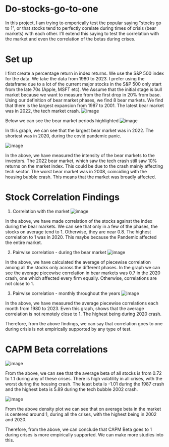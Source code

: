 # Do-stocks-go-to-one
In this project, I am trying to emperically test the popular saying "stocks go to 1", or that stocks tend to perfectly corelate during times of crisis (bear markets) with each other. I'll extend this saying to test the correlation with the market and even the correlation of the betas during crises. 

# Set up
I first create a percentage return in index returns. We use the S&P 500 index for the data. We take the data from 1980 to 2023. I prefer using the dataframe due to a lot of the current major stocks in the S&P 500 only start from the late 70s (Apple, MSFT etc). We Assume that the initial stage is bull market because we want to measure from the first drop in 20% from base. Using our definition of bear market phases, we find 8 bear markets. We find that there is the largest expansion from 1987 to 2001. The latest bear market was in 2022, the tech market crash. 
![image](https://github.com/user-attachments/assets/c31ca077-1cf5-4aec-8e30-44bbc9de4c1d)

Below we can see the bear market periods highlighted
![image](https://github.com/user-attachments/assets/fdf3edde-d70c-440b-91f1-bfe890591620)

In this graph, we can see that the largest bear market was in 2022. The shortest was in 2020, during the covid pandemic panic.

![image](https://github.com/user-attachments/assets/4defa6ab-2491-4d37-bee1-780a9f26955f)

In the above, we have measured the intensity of the bear markets to the investors. The 2022 bear market, which saw the tech crash still saw 10% returns on the market index. This could be due to the crash mainly affecting tech sector. The worst bear market was in 2008, coinciding with the housing bubble crash. This means that the market was broadly affected.

# Stock Correlation Findings
1. Correlation with the market
![image](https://github.com/user-attachments/assets/e49db29c-2a8b-411e-8d7f-5965f9bded82)

In the above, we have made correlation of the stocks against the index during the bear markets. We can see that only in a few of the phases, the stocks on average tend to 1. Otherwise, they are near 0.8. The highest correlation to 1 was in 2020. This maybe because the Pandemic affected the entire market.

2. Pairwise correlation - during the bear market
![image](https://github.com/user-attachments/assets/54e9943b-0bd2-4dd4-b4d0-7e2b3d34da8b)

In the above, we have calculated the average of piecewise correlation among all the stocks only across the different phases. In the graph we can see the average piecewise correlation in bear markets was 0.7 in the 2020 crash, one which affected every firm equally. Otherwise, correlations are not close to 1.

3. Pairwise correlation - monthly throughout the years
![image](https://github.com/user-attachments/assets/d797b388-6db8-4ecf-9b93-bbf9966934c3)

In the above, we have measured the average piecewise correlations each month from 1980 to 2023. Even this graph, shows that the average correlation is not remotely close to 1. The highest being during 2020 crash.

Therefore, from the above findings, we can say that correlation goes to one during crisis is not empirically supported by any type of test.

# CAPM Beta correlations

![image](https://github.com/user-attachments/assets/afe36c8f-ccdb-4d41-b621-7bdbdb80179f)

From the above, we can see that the average beta of all stocks is from 0.72 to 1.1 during any of these crises. There is high volatility in all crises, with the worst during the housing crash. The least beta is -1.01 during the 1987 crash and the highest beta is 5.89 during the tech bubble 2002 crash.

![image](https://github.com/user-attachments/assets/61d504ce-05e7-4466-bdcd-9e0298d60d16)

From the above density plot we can see that on average beta in the market is centered around 1, during all the crises, with the highest being in 2002 and 2020.

Therefore, from the above, we can conclude that CAPM Beta goes to 1 during crises is more empirically supported. We can make more studies into this.

